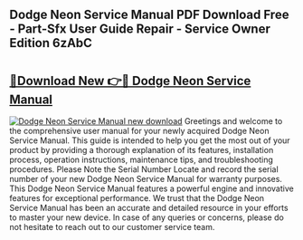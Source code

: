 ## Dodge Neon Service Manual PDF Download Free - Part-Sfx User Guide Repair - Service Owner Edition 6zAbC

# <h2><a href="http://bc25021.oget.top/?id=Dodge+Neon+Service+Manual">🔗Download New 👉🔴 Dodge Neon Service Manual</a></h2>

[![Dodge Neon Service Manual new download](https://i.imgur.com/5g1atiW.png)](http://bc25021.oget.top/?id=Dodge+Neon+Service+Manual)
Greetings and welcome to the comprehensive user manual for your newly acquired Dodge Neon Service Manual. This guide is intended to help you get the most out of your product by providing a thorough explanation of its features, installation process, operation instructions, maintenance tips, and troubleshooting procedures. Please Note the Serial Number Locate and record the serial number of your new Dodge Neon Service Manual for warranty purposes. This Dodge Neon Service Manual features a powerful engine and innovative features for exceptional performance. We trust that the Dodge Neon Service Manual has been an accurate and detailed resource in your efforts to master your new device. In case of any queries or concerns, please do not hesitate to reach out to our customer service team.
